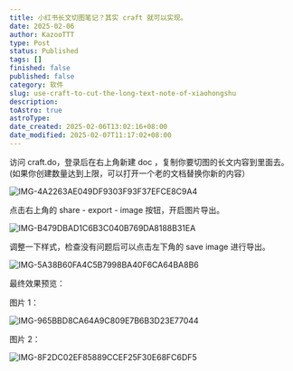 ```yaml
---
title: 小红书长文切图笔记？其实 craft 就可以实现。
date: 2025-02-06
author: KazooTTT
type: Post
status: Published
tags: []
finished: false
published: false
category: 软件
slug: use-craft-to-cut-the-long-text-note-of-xiaohongshu
description: 
toAstro: true
astroType: 
date_created: 2025-02-06T13:02:16+08:00
date_modified: 2025-02-07T11:17:02+08:00
---
```


访问 craft.do，登录后在右上角新建 doc ，复制你要切图的长文内容到里面去。 (如果你创建数量达到上限，可以打开一个老的文档替换你新的内容）

![IMG-4A2263AE049DF9303F93F37EFCE8C9A4](https://pictures.kazoottt.top/2025/02/20250206-IMG-4A2263AE049DF9303F93F37EFCE8C9A4.png)

点击右上角的 share - export - image 按钮，开启图片导出。

![IMG-B479DBAD1C6B3C040B769DA8188B31EA](https://pictures.kazoottt.top/2025/02/20250206-IMG-B479DBAD1C6B3C040B769DA8188B31EA.png)

调整一下样式，检查没有问题后可以点击左下角的 save image 进行导出。

![IMG-5A38B60FA4C5B7998BA40F6CA64BA8B6](https://pictures.kazoottt.top/2025/02/20250206-IMG-5A38B60FA4C5B7998BA40F6CA64BA8B6.png)

最终效果预览：

图片 1：

![IMG-965BBD8CA64A9C809E7B6B3D23E77044](https://pictures.kazoottt.top/2025/02/20250206-IMG-965BBD8CA64A9C809E7B6B3D23E77044.png)

图片 2：

![IMG-8F2DC02EF85889CCEF25F30E68FC6DF5](https://pictures.kazoottt.top/2025/02/20250206-IMG-8F2DC02EF85889CCEF25F30E68FC6DF5.png)
